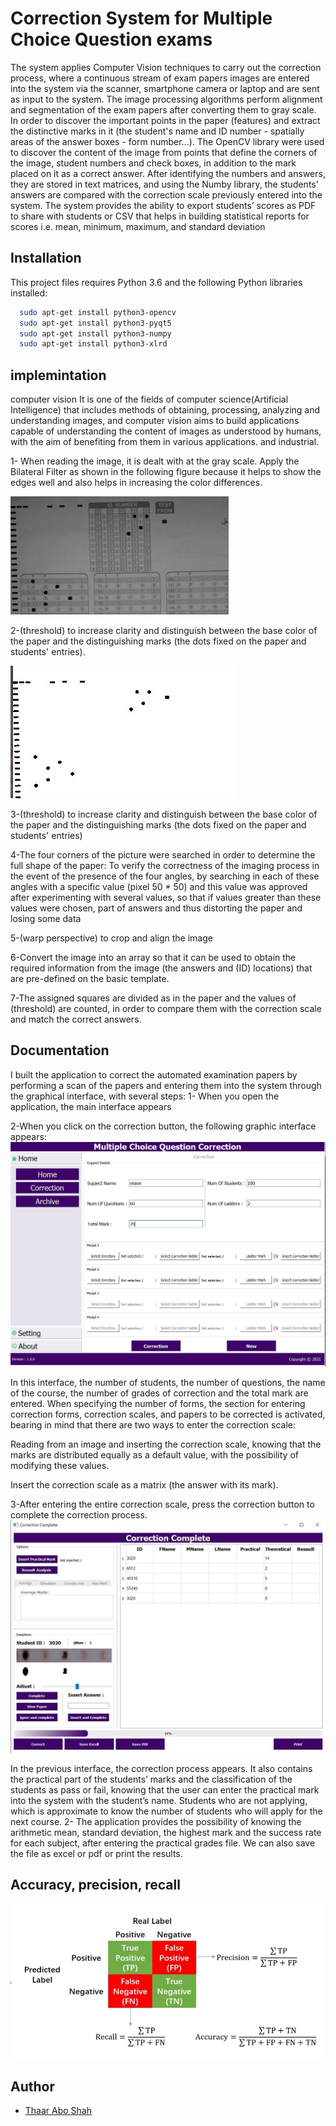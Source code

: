 
# Correction System for Multiple Choice Question exams

The system applies Computer Vision techniques to carry out the correction process,
 where a continuous stream of exam papers images are entered into the system via the scanner, smartphone camera or laptop
and are sent as input to the system.
 The image processing algorithms perform alignment and segmentation of the exam papers after converting them to gray scale.
In order to discover the important points in the paper (features) and extract the distinctive marks in it (the student's name and ID number - spatially areas of the answer boxes - form number...). 
The OpenCV library were used to discover the content of the image from points that define the corners of the image, 
student numbers and check boxes, in addition to the mark placed on it as a correct answer. 
After identifying the numbers and answers, they are stored in text matrices, and using the Numby library, the students' answers are compared with the correction scale previously entered into the system.
The system provides the ability to export students’ scores as PDF to share with students or CSV that helps in building statistical reports for scores i.e. mean, minimum, maximum, and standard deviation


## Installation

This project files requires Python 3.6 and the following Python libraries installed:

```bash
  sudo apt-get install python3-opencv
  sudo apt-get install python3-pyqt5
  sudo apt-get install python3-numpy
  sudo apt-get install python3-xlrd
```
    
## implemintation

computer vision
It is one of the fields of computer science(Artificial Intelligence) that includes methods of obtaining, processing, analyzing and understanding images, 
and computer vision aims to build applications capable of understanding the content of images as understood by humans, 
with the aim of benefiting from them in various applications. and industrial.



1- When reading the image, it is dealt with at the gray scale. 
   Apply the Bilateral Filter as shown in the following figure because it helps to show the edges well and also helps in increasing the color differences.
   
![App Screenshot](https://github.com/Thaar-Abo-shah/correction-system-for-Multiple-Choice-Question-exams-/blob/main/screen/1.jpg)


2-(threshold) to increase clarity and distinguish between the base color of the paper and the distinguishing marks (the dots fixed on the paper and students' entries).

![App Screenshot](https://github.com/Thaar-Abo-shah/correction-system-for-Multiple-Choice-Question-exams-/blob/main/screen/2.png)

3-(threshold) to increase clarity and distinguish between the base color of the paper and the distinguishing marks (the dots fixed on the paper and students' entries)

4-The four corners of the picture were searched in order to determine the full shape of the paper:
To verify the correctness of the imaging process in the event of the presence of the four angles, by searching in each of these angles with a specific value (pixel 50 * 50) and this value was approved after experimenting with several values, so that if values greater than these values were chosen, part of answers and thus distorting the paper and losing some data

5-(warp perspective) to crop and align the image

6-Convert the image into an array so that it can be used to obtain the required information from the image (the answers and (ID) locations) that are pre-defined on the basic template.

7-The assigned squares are divided as in the paper and the values of (threshold) are counted, in order to compare them with the correction scale and match the correct answers.

## Documentation

I built the application to correct the automated examination papers by performing a scan of the papers and entering them into the system through the graphical interface, with several steps:
1- When you open the application, the main interface appears

2-When you click on the correction button, the following graphic interface appears:
![App Screenshot](https://github.com/Thaar-Abo-shah/correction-system-for-Multiple-Choice-Question-exams-/blob/main/screen/3.jpg)

In this interface, the number of students, the number of questions, the name of the course, the number of grades of correction and the total mark are entered.
When specifying the number of forms, the section for entering correction forms, correction scales, and papers to be corrected is activated, bearing in mind that there are two ways to enter the correction scale:

Reading from an image and inserting the correction scale, knowing that the marks are distributed equally as a default value, with the possibility of modifying these values.

Insert the correction scale as a matrix (the answer with its mark).

3-After entering the entire correction scale, press the correction button to complete the correction process.
![App Screenshot](https://github.com/Thaar-Abo-shah/correction-system-for-Multiple-Choice-Question-exams-/blob/main/screen/4.jpg)

In the previous interface, the correction process appears. It also contains the practical part of the students’ marks and the classification of the students as pass or fail, knowing that the user can enter the practical mark into the system with the student’s name. Students who are not applying, which is approximate to know the number of students who will apply for the next course.
2- The application provides the possibility of knowing the arithmetic mean, standard deviation, the highest mark and the success rate for each subject, after entering the practical grades file.
We can also save the file as excel or pdf or print the results.

## Accuracy, precision, recall

![App Screenshot](https://github.com/Thaar-Abo-shah/correction-system-for-Multiple-Choice-Question-exams-/blob/main/screen/testing.jpg)


## Author

- [Thaar Abo Shah](https://github.com/Thaar-Abo-shah)
